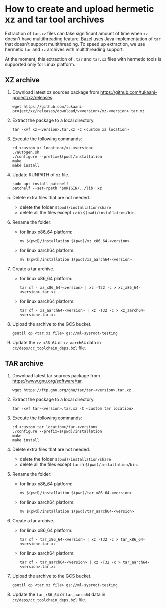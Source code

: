 # How to create and upload hermetic xz and tar tool archives

Extraction of `tar.xz` files can take significant amount of time when `xz`
doesn't have multithreading feature. Bazel uses Java implementation of `tar`
that doesn't support multithreading. To speed up extraction, we use hermetic
`tar` and `xz` archives with multithreading support.

At the moment, this extraction of `.tar` and `tar.xz` files with hermetic tools
is supported only for Linux platform.

## XZ archive

1. Download latest xz sources package from https://github.com/tukaani-project/xz/releases.

   ```
   wget https://github.com/tukaani-project/xz/releases/download/v<version>/xz-<version>.tar.xz
   ```

2. Extract the package to a local directory.

   ```
   tar -xvf xz-<version>.tar.xz -C <custom xz location>
   ```

3. Execute the following commands:

   ```
   cd <custom xz location>/xz-<version>
   ./autogen.sh
   ./configure --prefix=$(pwd)/installation
   make
   make install
   ```

4. Update RUNPATH of `xz` file.
   ```
   sudo apt install patchelf
   patchelf --set-rpath '$ORIGIN/../lib' xz
   ```

5. Delete extra files that are not needed.
   - delete the folder `$(pwd)/installation/share`
   - delete all the files except `xz` in `$(pwd)/installation/bin`.

6. Rename the folder:
   - for linux x86_64 platform:
     ```
     mv $(pwd)/installation $(pwd)/xz_x86_64-<version>
     ```

   - for linux aarch64 platform:
     ```
     mv $(pwd)/installation $(pwd)/xz_aarch64-<version>
     ```

7. Create a tar archive.
   - for linux x86_64 platform:
     ```
     tar cf - xz_x86_64-<version> | xz -T32 -c > xz_x86_64-<version>.tar.xz
     ```

   - for linux aarch64 platform:
     ```
     tar cf - xz_aarch64-<version> | xz -T32 -c > xz_aarch64-<version>.tar.xz
     ```

8. Upload the archive to the GCS bucket.
   ```
   gsutil cp <tar.xz file> gs://ml-sysroot-testing
   ```

9. Update the `xz_x86_64` or `xz_aarch64` data in
   `cc/deps/cc_toolchain_deps.bzl` file.

## TAR archive

1. Download latest tar sources package from https://www.gnu.org/software/tar.

   ```
   wget https://ftp.gnu.org/gnu/tar/tar-<version>.tar.xz
   ```

2. Extract the package to a local directory.

   ```
   tar -xvf tar-<version>.tar.xz -C <custom tar location>
   ```

3. Execute the following commands:

   ```
   cd <custom tar location>/tar-<version>
   ./configure --prefix=$(pwd)/installation
   make
   make install
   ```

4. Delete extra files that are not needed.
   - delete the folder `$(pwd)/installation/share`
   - delete all the files except `tar` in `$(pwd)/installation/bin`.

5. Rename the folder:
   - for linux x86_64 platform:
     ```
     mv $(pwd)/installation $(pwd)/tar_x86_64-<version>
     ```

   - for linux aarch64 platform:
     ```
     mv $(pwd)/installation $(pwd)/tar_aarch64-<version>
     ```

6. Create a tar archive.
   - for linux x86_64 platform:
     ```
     tar cf - tar_x86_64-<version> | xz -T32 -c > tar_x86_64-<version>.tar.xz
     ```

   - for linux aarch64 platform:
     ```
     tar cf - tar_aarch64-<version> | xz -T32 -c > tar_aarch64-<version>.tar.xz
     ```

7. Upload the archive to the GCS bucket.
   ```
   gsutil cp <tar.xz file> gs://ml-sysroot-testing
   ```

8. Update the `tar_x86_64` or `tar_aarch64` data in
   `cc/deps/cc_toolchain_deps.bzl` file.


